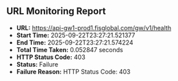 ## URL Monitoring Report

- **URL:** https://api-gw1-prod1.fisglobal.com/gw/v1/health
- **Start Time:** 2025-09-22T23:27:21.521377
- **End Time:** 2025-09-22T23:27:21.574224
- **Total Time Taken:** 0.052847 seconds
- **HTTP Status Code:** 403
- **Status:** Failure
- **Failure Reason:** HTTP Status Code: 403
